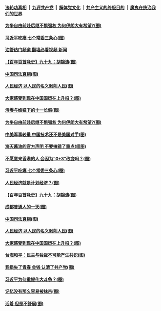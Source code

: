 ####  [法轮功真相](../../../../basic/blob/master/README.md?t=10050331) &nbsp;|&nbsp; [九评共产党](../../../../9ping.md/blob/master/README.md?t=10050331) &nbsp;|&nbsp; [解体党文化](../../../../jtdwh.md/blob/master/README.md?t=10050331)  &nbsp;|&nbsp; [共产主义的终极目的](../../../../gczydzjmd.md/blob/master/README.md?t=10050331) &nbsp;|&nbsp; [魔鬼在统治我们的世界](../../../../mgztzwmdsj.md/blob/master/README.md?t=10050331) 

#### [为争自由前赴后继不惧强权 为何伊朗大有希望?(图)](../pages/p4/1018221.md?t=10050331) 

#### [习近平吃瘪 七个常委三条心(图)](../pages/p4/1018227.md?t=10050331) 

#### [油管热门频道 翻墙必看视频 新闻](http://209.250.226.216:81/youtube.html?10050331)

#### [【百年百首咏史】九十九：胡锦涛(图)](../pages/p4/1017974.md?t=10050331) 

#### [中国司法真相(图)](../pages/p4/1018152.md?t=10050331) 

#### [人民经济 以人民的名义剥削人民(图)](../pages/p4/1018148.md?t=10050331) 

#### [大家感受到现在中国国运在上升吗？(图)](../pages/p4/1018151.md?t=10050331) 


#### [清零与维稳下的十一长假(图)](../pages/p4/1018288.md?t=10050331) 


#### [为争自由前赴后继不惧强权 为何伊朗大有希望?(图)](../pages/p4/1018221.md?t=10050331) 

#### [中美军事较量 中国技术还不是美国对手(图)](../pages/p4/1018246.md?t=10050331) 

#### [海天酱油的官方声明 不要搞错了重点(组图)](../pages/p4/1018238.md?t=10050331) 

#### [不愿意来香港的人 会因为“0+3”改变吗？(图)](../pages/p4/1018237.md?t=10050331) 

#### [习近平吃瘪 七个常委三条心(图)](../pages/p4/1018227.md?t=10050331) 

#### [人民经济就是计划经济？(图)](../pages/p4/1018226.md?t=10050331) 

#### [【百年百首咏史】九十九：胡锦涛(图)](../pages/p4/1017974.md?t=10050331) 


#### [成都普通人的一天(图)](../pages/p4/1018155.md?t=10050331) 

#### [中国司法真相(图)](../pages/p4/1018152.md?t=10050331) 

#### [人民经济 以人民的名义剥削人民(图)](../pages/p4/1018148.md?t=10050331) 

#### [大家感受到现在中国国运在上升吗？(图)](../pages/p4/1018151.md?t=10050331) 

#### [台海和平：民主与独裁不可能产生共识(图)](../pages/p4/1018127.md?t=10050331) 

#### [我损失了青春 金钱 认清了共产党(图)](../pages/p4/1018075.md?t=10050331) 

#### [习近平为何重提伟大斗争？(图)](../pages/p4/1018094.md?t=10050331) 

#### [记忆没有那么容易被抹杀(图)](../pages/p4/1018093.md?t=10050331) 

#### [活着 但是不舒展(图)](../pages/p4/1018090.md?t=10050331) 

<img src='http://gfw-breaker.win/goodnews/indexes/p4.md' width='0px' height='0px'/>
